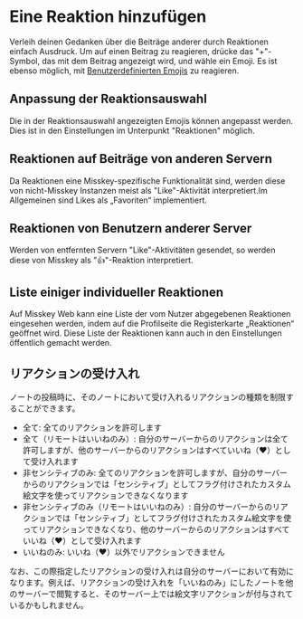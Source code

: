# Eine Reaktion hinzufügen

Verleih deinen Gedanken über die Beiträge anderer durch Reaktionen einfach Ausdruck.
Um auf einen Beitrag zu reagieren, drücke das "+"-Symbol, das mit dem Beitrag angezeigt wird, und wähle ein Emoji.
Es ist ebenso möglich, mit [Benutzerdefinierten Emojis](./custom-emoji.md) zu reagieren.

## Anpassung der Reaktionsauswahl

Die in der Reaktionsauswahl angezeigten Emojis können angepasst werden.
Dies ist in den Einstellungen im Unterpunkt "Reaktionen" möglich.

## Reaktionen auf Beiträge von anderen Servern

Da Reaktionen eine Misskey-spezifische Funktionalität sind, werden diese von nicht-Misskey Instanzen meist als "Like"-Aktivität interpretiert.Im Allgemeinen sind Likes als „Favoriten“ implementiert.

## Reaktionen von Benutzern anderer Server

Werden von entfernten Servern "Like"-Aktivitäten gesendet, so werden diese von Misskey als "👍"-Reaktion interpretiert.

## Liste einiger individueller Reaktionen

Auf Misskey Web kann eine Liste der vom Nutzer abgegebenen Reaktionen eingesehen werden, indem auf die Profilseite die Registerkarte „Reaktionen“ geöffnet wird.
Diese Liste der Reaktionen kann auch in den Einstellungen öffentlich gemacht werden.

## リアクションの受け入れ

ノートの投稿時に、そのノートにおいて受け入れるリアクションの種類を制限することができます。

- 全て: 全てのリアクションを許可します
- 全て（リモートはいいねのみ）: 自分のサーバーからのリアクションは全て許可しますが、他のサーバーからのリアクションはすべていいね（❤）として受け入れます
- 非センシティブのみ: 全てのリアクションを許可しますが、自分のサーバーからのリアクションでは「センシティブ」としてフラグ付けされたカスタム絵文字を使ってリアクションできなくなります
- 非センシティブのみ（リモートはいいねのみ）: 自分のサーバーからのリアクションでは「センシティブ」としてフラグ付けされたカスタム絵文字を使ってリアクションできなくなり、他のサーバーからのリアクションはすべていいね（❤）として受け入れます
- いいねのみ: いいね（❤）以外でリアクションできません

なお、この際指定したリアクションの受け入れは自分のサーバーにおいて有効になります。例えば、リアクションの受け入れを「いいねのみ」にしたノートを他のサーバーで閲覧すると、そのサーバー上では絵文字リアクションが付与されているかもしれません。
